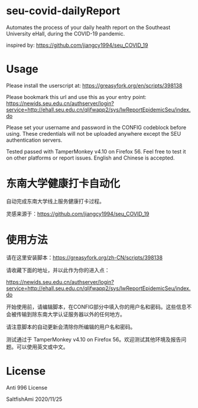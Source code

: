 # seu-covid-dailyReport 

Automates the process of your daily health report on the Southeast University eHall, during the COVID-19 pandemic.

inspired by: https://github.com/jiangcy1994/seu_COVID_19


# Usage

Please install the userscript at: https://greasyfork.org/en/scripts/398138

Please bookmark this url and use this as your entry point:
https://newids.seu.edu.cn/authserver/login?service=http://ehall.seu.edu.cn/qljfwapp2/sys/lwReportEpidemicSeu/index.do

Please set your username and password in the CONFIG codeblock before using. These credentials will not be uploaded anywhere except the SEU authentication servers.

Tested passed with TamperMonkey v4.10 on Firefox 56. Feel free to test it on other platforms or report issues. English and Chinese is accepted.

# 东南大学健康打卡自动化

自动完成东南大学线上服务健康打卡过程。

灵感来源于：https://github.com/jiangcy1994/seu_COVID_19

# 使用方法

请在这里安装脚本：https://greasyfork.org/zh-CN/scripts/398138

请收藏下面的地址，并以此作为你的进入点：

https://newids.seu.edu.cn/authserver/login?service=http://ehall.seu.edu.cn/qljfwapp2/sys/lwReportEpidemicSeu/index.do

开始使用前，请编辑脚本，在CONFIG部分中填入你的用户名和密码。这些信息不会被传输到除东南大学认证服务器以外的任何地方。

请注意脚本的自动更新会清除你所编辑的用户名和密码。

测试通过于 TamperMonkey v4.10 on Firefox 56。欢迎测试其他环境及报告问题。可以使用英文或中文。

# License

Anti 996 License

SaltfishAmi 2020/11/25
